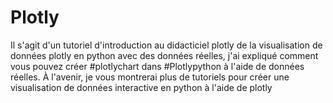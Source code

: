 # Plotly
Il s'agit d'un tutoriel d'introduction au didacticiel plotly de la visualisation de données plotly en python avec des données réelles, j'ai expliqué comment vous pouvez créer #plotlychart dans #Plotlypython à l'aide de données réelles. À l'avenir, je vous montrerai plus de tutoriels pour créer une visualisation de données interactive en python à l'aide de plotly
